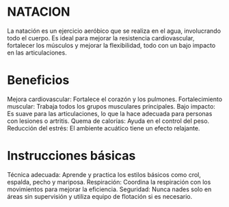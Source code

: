 # NATACION
La natación es un ejercicio aeróbico que se realiza en el agua, involucrando todo el cuerpo. Es ideal para mejorar la resistencia cardiovascular, fortalecer los músculos y mejorar la flexibilidad, todo con un bajo impacto en las articulaciones.
# Beneficios
Mejora cardiovascular: Fortalece el corazón y los pulmones.
Fortalecimiento muscular: Trabaja todos los grupos musculares principales.
Bajo impacto: Es suave para las articulaciones, lo que la hace adecuada para personas con lesiones o artritis.
Quema de calorías: Ayuda en el control del peso.
Reducción del estrés: El ambiente acuático tiene un efecto relajante.
# Instrucciones básicas
Técnica adecuada: Aprende y practica los estilos básicos como crol, espalda, pecho y mariposa.
Respiración: Coordina la respiración con los movimientos para mejorar la eficiencia.
Seguridad: Nunca nades solo en áreas sin supervisión y utiliza equipo de flotación si es necesario. 